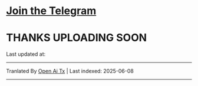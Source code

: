 # [**Join the Telegram**](https://t.me/Offical_Im_kazuha)  
# THANKS UPLOADING SOON 

Last updated at: <!--TIME-->

---

Tranlated By [Open Ai Tx](https://github.com/OpenAiTx/OpenAiTx) | Last indexed: 2025-06-08

---